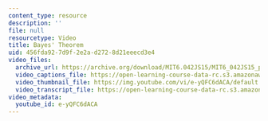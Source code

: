 ```yaml
---
content_type: resource
description: ''
file: null
resourcetype: Video
title: Bayes' Theorem
uid: 456fda92-7d9f-2e2a-d272-8d21eeecd3e4
video_files:
  archive_url: https://archive.org/download/MIT6.042JS15/MIT6_042JS15_probbayes_video_ipod.mp4
  video_captions_file: https://open-learning-course-data-rc.s3.amazonaws.com/6-042j-mathematics-for-computer-science-spring-2015/9d6316eeafe95195ab3bfaf99437b7ea_e-yQFC6dACA.vtt
  video_thumbnail_file: https://img.youtube.com/vi/e-yQFC6dACA/default.jpg
  video_transcript_file: https://open-learning-course-data-rc.s3.amazonaws.com/6-042j-mathematics-for-computer-science-spring-2015/6edc2aa7652e244dc034fb1be7f92c17_e-yQFC6dACA.pdf
video_metadata:
  youtube_id: e-yQFC6dACA
---
```

